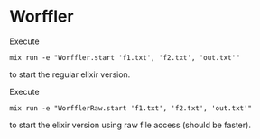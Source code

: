 Worffler
========

Execute
```
mix run -e "Worffler.start 'f1.txt', 'f2.txt', 'out.txt'"
```
to start the regular elixir version.

Execute
```
mix run -e "WorfflerRaw.start 'f1.txt', 'f2.txt', 'out.txt'"
```
to start the elixir version using raw file access (should be faster).

